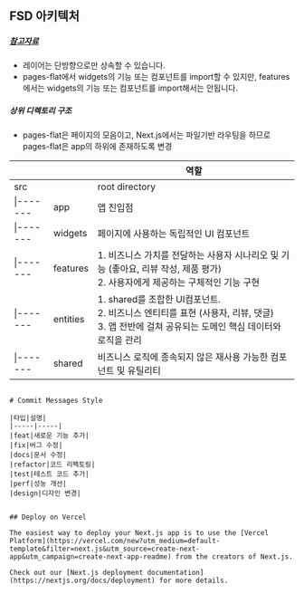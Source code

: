 
## FSD 아키텍처 
##### [참고자료](https://emewjin.github.io/feature-sliced-design)
- 레이어는 단방향으로만 상속할 수 있습니다.
- pages-flat에서 widgets의 기능 또는 컴포넌트를 import할 수 있지만, features에서는 widgets의 기능 또는 컴포넌트를 import해서는 안됩니다.

##### 상위 디렉토리 구조 
* pages-flat은 페이지의 모음이고, Next.js에서는 파일기반 라우팅을 하므로 pages-flat은 app의 하위에 존재하도록 변경

|||역할|
|--|--|--|
|src||root directory|
|\|-------|app|앱 진입점|
|\|-------|widgets|페이지에 사용하는 독립적인 UI 컴포넌트|
|\|-------|features|1. 비즈니스 가치를 전달하는 사용자 시나리오 및 기능 (좋아요, 리뷰 작성, 제품 평가)<br>2. 사용자에게 제공하는 구체적인 기능 구현|
|\|-------|entities|1. shared를 조합한 UI컴포넌트.<br>2. 비즈니스 엔티티를 표현 (사용자, 리뷰, 댓글)<br>3. 앱 전반에 걸쳐 공유되는 도메인 핵심 데이터와 로직을 관리|
|\|-------|shared|비즈니스 로직에 종속되지 않은 재사용 가능한 컴포넌트 및 유틸리티|
```

# Commit Messages Style

|타입|설명|
|-----|-----|
|feat|새로운 기능 추가|
|fix|버그 수정|
|docs|문서 수정|
|refactor|코드 리펙토링|
|test|테스트 코드 추가|
|perf|성능 개선|
|design|디자인 변경|


## Deploy on Vercel

The easiest way to deploy your Next.js app is to use the [Vercel Platform](https://vercel.com/new?utm_medium=default-template&filter=next.js&utm_source=create-next-app&utm_campaign=create-next-app-readme) from the creators of Next.js.

Check out our [Next.js deployment documentation](https://nextjs.org/docs/deployment) for more details.

